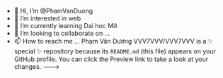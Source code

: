 - 👋 Hi, I’m @PhamVanDuong
- 👀 I’m interested in  web
- 🌱 I’m currently learning  Dai hoc Mở
- 💞️ I’m looking to collaborate on ...
- 📫 How to reach me ...
Phạm Văn Dương
VVV7VVV/VVV7VVV is a ✨ special ✨ repository because its `README.md` (this file) appears on your GitHub profile.
You can click the Preview link to take a look at your changes.
--->
